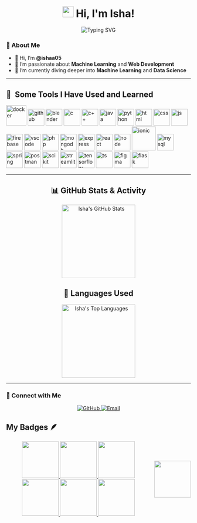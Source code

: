 <h1 align="center">
  <img src="https://media.giphy.com/media/hvRJCLFzcasrR4ia7z/giphy.gif" width="30px"> Hi, I'm Isha!
</h1>

<p align="center">
  <img src="https://readme-typing-svg.herokuapp.com?font=Fira+Code&size=22&pause=1000&color=F75289&center=true&vCenter=true&width=440&lines=Welcome+to+my+GitHub+Profile!;I'm+a+tech+enthusiast+%F0%9F%92%BB;Learning+every+day!+%F0%9F%93%96" alt="Typing SVG" />
</p>



### 🌟 About Me

- 👋 Hi, I’m **@ishaa05**
- 👀 I’m passionate about **Machine Learning** and **Web Development**
- 🌱 I’m currently diving deeper into **Machine Learning** and **Data Science**

---



<h2> 🚀 &nbsp;Some Tools I Have Used and Learned</h2>
<p align="left">
<img src="https://cdn.jsdelivr.net/gh/devicons/devicon@latest/icons/docker/docker-original.svg"  alt="docker" width="55" height="55" />
<img src="https://cdn.jsdelivr.net/gh/devicons/devicon@latest/icons/github/github-original.svg" alt="github" width="45" height="45" />
<img src="https://cdn.jsdelivr.net/gh/devicons/devicon@latest/icons/blender/blender-original.svg"  alt="blender" width="45" height="45" />
<img src="https://cdn.jsdelivr.net/gh/devicons/devicon@latest/icons/c/c-original.svg" alt="c" width="45" height="45" />
<img src="https://cdn.jsdelivr.net/gh/devicons/devicon@latest/icons/cplusplus/cplusplus-original.svg" alt="c++" width="45" height="45" />
<img src="https://cdn.jsdelivr.net/gh/devicons/devicon@latest/icons/java/java-original.svg" alt="java" width="45" height="45" />
<img src="https://cdn.jsdelivr.net/gh/devicons/devicon@latest/icons/python/python-original.svg" alt="python" width="45" height="45" />
<img src="https://cdn.jsdelivr.net/gh/devicons/devicon@latest/icons/html5/html5-original.svg" alt="html" width="45" height="45" />
<img src="https://cdn.jsdelivr.net/gh/devicons/devicon@latest/icons/css3/css3-original.svg"  alt="css" width="45" height="45" />
<img src="https://cdn.jsdelivr.net/gh/devicons/devicon@latest/icons/javascript/javascript-original.svg" alt="js" width="45" height="45" />
<img src="https://cdn.jsdelivr.net/gh/devicons/devicon@latest/icons/firebase/firebase-original.svg" alt="firebase" width="45" height="45" />
<img src="https://cdn.jsdelivr.net/gh/devicons/devicon/icons/vscode/vscode-original.svg" alt="vscode" width="45" height="45"/>
<img src="https://cdn.jsdelivr.net/gh/devicons/devicon/icons/php/php-original.svg" alt="php" width="45" height="45"/>
<img src="https://cdn.jsdelivr.net/gh/devicons/devicon@latest/icons/mongodb/mongodb-original-wordmark.svg" alt="mongodb" width="45" height="45" />
<img src="https://cdn.jsdelivr.net/gh/devicons/devicon@latest/icons/express/express-original-wordmark.svg" alt="express" width="45" height="45" />
  <img src="https://cdn.jsdelivr.net/gh/devicons/devicon@latest/icons/react/react-original.svg" alt="react" width="45" height="45" />
<img src="https://cdn.jsdelivr.net/gh/devicons/devicon@latest/icons/nodejs/nodejs-original-wordmark.svg" alt="node" width="45" height="45" />
<img src="https://cdn.jsdelivr.net/gh/devicons/devicon@latest/icons/ionic/ionic-original-wordmark.svg" alt="ionic" width="65" height="65" />
<img src="https://cdn.jsdelivr.net/gh/devicons/devicon@latest/icons/mysql/mysql-original.svg" alt="mysql" width="45" height="45"/>
<img src="https://cdn.jsdelivr.net/gh/devicons/devicon@latest/icons/spring/spring-original.svg" alt="spring" width="45" height="45" />
<img src="https://cdn.jsdelivr.net/gh/devicons/devicon@latest/icons/postman/postman-original.svg" alt="postman" width="45" height="45" />
<img src="https://cdn.jsdelivr.net/gh/devicons/devicon@latest/icons/scikitlearn/scikitlearn-original.svg" alt="scikit" width="45" height="45"/>
<img src="https://cdn.jsdelivr.net/gh/devicons/devicon@latest/icons/streamlit/streamlit-original.svg" alt="streamlit" width="45" height="45" />
<img src="https://cdn.jsdelivr.net/gh/devicons/devicon@latest/icons/tensorflow/tensorflow-original.svg" alt="tensorflow" width="45" height="45" />
<img src="https://cdn.jsdelivr.net/gh/devicons/devicon@latest/icons/typescript/typescript-original.svg" alt="ts" width="45" height="45" />
<img src="https://cdn.jsdelivr.net/gh/devicons/devicon@latest/icons/figma/figma-original.svg" alt="figma" width="45" height="45" />
<img src="https://cdn.jsdelivr.net/gh/devicons/devicon@latest/icons/flask/flask-original.svg" alt="flask" width="45" height="45" />

</p>

---
<h2 align="center">📊 GitHub Stats & Activity</h2>

<div align="center">

  <!-- GitHub Stats -->
  <img src="https://github-readme-stats.vercel.app/api?username=ishaa05&show_icons=true&theme=radical&hide_title=true&hide_border=true&card_width=400px" 
       alt="Isha's GitHub Stats" height="200px" />
  
</div>




<h2 align="center">🚀 Languages Used</h2>

<div align="center">

  <!-- Top Languages -->
  <img src="https://github-readme-stats.vercel.app/api/top-langs/?username=ishaa05&layout=compact&theme=radical&hide_border=true&card_width=450px" 
       alt="Isha's Top Languages" height="200px" />

</div>



---
### 🚀 Connect with Me
<p align="center">
  <a href="https://github.com/ishaa05">
    <img src="https://img.shields.io/badge/GitHub-100000?style=for-the-badge&logo=github&logoColor=white" alt="GitHub">
  </a>
  <a href="mailto:isha.bamel22@gmail.com">
    <img src="https://img.shields.io/badge/Email-D14836?style=for-the-badge&logo=gmail&logoColor=white" alt="Email">
  </a>
</p>

<!---
ishaa05/ishaa05 is a ✨ special ✨ repository because its `README.md` (this file) appears on your GitHub profile.
You can click the Preview link to take a look at your changes.
--->
<h2>My Badges 🪶</h2>
<div style='display:flex; align-items:center; gap: 10px;' align='center'><a href="https://gssoc.girlscript.tech/leaderboard">
<img src="https://raw.githubusercontent.com/GSSoC24/Postman-Challenge/main/docs/assets/Postman%20White.png" width="100px" height="100px" />
  <img src="https://raw.githubusercontent.com/GSSoC24/Postman-Challenge/main/docs/assets/1.png" width="100px" height="100px" />
  <img src="https://raw.githubusercontent.com/GSSoC24/Postman-Challenge/main/docs/assets/2.png" width="100px" height="100px" />
  <img src="https://raw.githubusercontent.com/GSSoC24/Postman-Challenge/main/docs/assets/3.png" width="100px" height="100px" />
  <img src="https://raw.githubusercontent.com/GSSoC24/Postman-Challenge/main/docs/assets/4.png" width="100px" height="100px" />
  <img src="https://raw.githubusercontent.com/GSSoC24/Postman-Challenge/main/docs/assets/5.png" width="100px" height="100px" />
 </a>
  <img src="https://leetcode.com/static/images/badges/dcc-2024-10.png"  width="100px" height="100px" />
</div>
